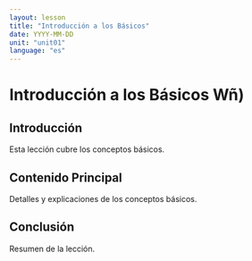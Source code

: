 ```yaml
---
layout: lesson
title: "Introducción a los Básicos"
date: YYYY-MM-DD
unit: "unit01"
language: "es"
---
```


# Introducción a los Básicos Wñ)

## Introducción

Esta lección cubre los conceptos básicos.

## Contenido Principal

Detalles y explicaciones de los conceptos básicos.

## Conclusión

Resumen de la lección.
